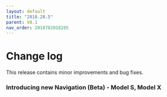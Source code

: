 ```yaml
---
layout: default
title: "2018.28.5"
parent: V8.1
nav_order: 2018782018285
---
```


# Change log

This release contains minor improvements and bug fixes.


### Introducing new Navigation (Beta)  - Model S, Model X

